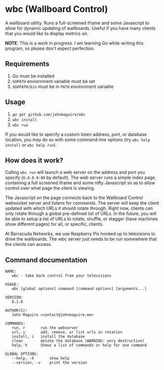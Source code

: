 # wbc (Wallboard Control)
A wallboard utility. Runs a full-screened iframe and some Javascript to allow for dynamic updating of wallboards. Useful if you have many clients that you would like to display metrics on.

**NOTE**: This is a work in progress. I am learning Go while writing this program, so please don't expect perfection.

Requirements
------------
1. Go must be installed
2. `GOPATH` enviornment variable must be set
3. `$GOPATH/bin` must be in `PATH` environment variable

Usage
-----
1. `go get github.com/johnmaguire/wbc`
2. `wbc install`
3. `wbc run`

If you would like to specify a custom listen address, port, or database location, you may do so with some command-line options (try `wbc help install` or `wbc help run`).

How does it work?
-----------------
Calling `wbc run` will launch a web server on the address and port you specify (`0.0.0.0:80` by default). The web server runs a simple index page, containing a full screened iframe and some nifty Javascript so as to allow control over what page the client is viewing.

The Javascript on the page connects back to the Wallboard Control websocket server and listens for commands. The server will keep the client updated with which URLs it should rotate through. Right now, clients can only rotate through a global pre-defined list of URLs. In the future, you will be able to setup a list of URLs to rotate, shuffle, or stagger (have machines show different pages) for all, or specific, clients.

At Barracuda Networks, we use Raspberry Pis hooked up to televisions to drive the wallboards. The wbc server just needs to be run somewhere that the clients can access.

Command documentation
---------------------
```
NAME:
   wbc - take back control from your televisions

USAGE:
   wbc [global options] command [command options] [arguments...]

VERSION:
   0.1.0

AUTHOR(S):
   John Maguire <contact@johnmaguire.me>

COMMANDS:
   run, r       run the webserver
   url, u       add, remove, or list urls in rotation
   install, i   install the database
   clean        delete the database (WARNING: very destructive)
   help, h      Shows a list of commands or help for one command

GLOBAL OPTIONS:
   --help, -h       show help
   --version, -v    print the version
```
